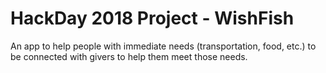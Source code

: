 # HackDay 2018 Project - WishFish

An app to help people with immediate needs (transportation, food, etc.) to be connected with givers to help them
meet those needs.